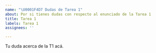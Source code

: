 ```yaml
---
name: "\U0001F4D7 Dudas de Tarea 1"
about: Por si tienes dudas con respecto al enunciado de la Tarea 1
title: Tarea 1
labels: Tarea 1
assignees: ''

---
```


Tu duda acerca de la T1 acá.
